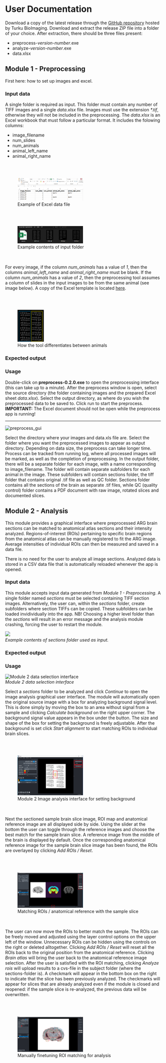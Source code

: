 # User Documentation
Download a copy of the latest release through the [GitHub repository](https://github.com/Turku-BioImaging/mouse-brain-alignment-tool/releases) hosted by Turku BioImaging. Download and extract the release ZIP file into a folder of your choice. After extraction, there should be three files present:
- preprocess-*version-number*.exe
- analyze-*version-number*.exe
- data.xlsx

## Module 1 - Preprocessing
First here: how to set up images and excel.

### Input data
A single folder is required as input. This folder must contain any number of TIFF images and a single _data.xlsx_ file. Images must use the extension _*.tif_, otherwise they will not be included in the preprocessing. The _data.xlsx_ is an Excel workbook that must follow a particular format. It includes the folowing columns: 
- image_filename
- num_slides
- num_animals
- animal_left_name
- animal_right_name

<br/><br/>
<figure>
  <img src="/assets/docs/screenshot-102249.png" alt="Example of Excel data file" style="width: 50%; height: auto;">
  <figcaption>Example of Excel data file</figcaption>
</figure>
  
<br/><br/>
<figure>
  <img src="/assets/docs/screenshot-102625.png" alt="Example contents of input folder" style="width: 50%; height: auto;">
  <figcaption>Example contents of input folder</figcaption>
</figure>
  
<br/><br/>
For every image, if the column *num_animals* has a value of _1_, then the columns *animal_left_name* and *animal_right_name* must be blank. If the column *num_animals* has a value of _2_, then the preprocessing tool assumes a column of slides in the input images to be from the same animal (see image below). A copy of the Excel template is located [here](excel_template.xlsx).

<br/><br/>
<figure>
  <img src="/assets/docs/example_dataset_layout.png" alt="How the tool differentiates between animals" style="width: 20%; height: auto;">
  <figcaption>How the tool differentiates between animals</figcaption>
</figure>

### Expected output

### Usage
Double-click on __preprocess-0.2.0.exe__ to open the preprocessing interface (this can take up to a minute). After the preprocess window is open, select the source directory (the folder containing images and the prepared Excel sheet _data.xlsx_). Select the output directory, as where do you wish the preprocessed data to be saved to. Click run to start the preprocess.  
__IMPORTANT:__ The Excel document should not be open while the preprocess app is running!

------
<img style="width: 320px; height: auto;" alt="preprocess_gui" src="https://github.com/Turku-BioImaging/mouse-brain-alignment-tool/assets/136598378/581beab6-5ac6-47db-8922-45bfb86e914a">  

Select the directory where your images and data.xls file are. Select the folder where you want the preprocessed images to appear as output directory.
Depending on data size, the preprocess can take longer time. Process can be tracked from running log, where all processed images will be marked, as well as the completion of preprocessing. 
In the output folder, there will be a separate folder for each image, with a name corresponding to image_filename. The folder will contain separate subfolders for each animal in the image. These subfolders will contain sections folder, the tiff folder that contains original .tif file as well as QC folder. Sections folder contains all the sections of the brain as separate .tif files, while QC (quality control) folder contains a PDF document with raw image, rotated slices and documented slices. 

## Module 2 - Analysis
This module provides a graphical interface where preprocessed ARG brain sections can be matched to anatomical atlas sections and their intensity analyzed. Regions-of-interest (ROIs) pertaining to specific brain regions from the anatomical atlas can be manually registered to fit the ARG image. Average intensities of individual ROIs can then be measured and saved in a data file.

There is no need for the user to analyze all image sections. Analyzed data is stored in a CSV data file that is automatically reloaded whenever the app is opened.

### Input data
This module accepts input data generated from _Module 1 - Preprocessing_. A single folder named _sections_ must be selected containing TIFF section images. Alternatively, the user can, within the _sections_ folder, create subfolders where section TIFFs can be copied. These subfolders can be loaded invidividually into the app. NB! Choosing a higher level folder than the _sections_ will result in an error message and the analysis module crashing, forcing the user to restart the module.

<img src="https://github.com/Turku-BioImaging/mouse-brain-alignment-tool/assets/11444749/4857a2c5-e56f-4fd1-8a74-22f77b1acf6b" style="width: 500px; height: auto;"></img>  
_Example contents of sections folder used as input._

### Expected output

### Usage
<img src="https://github.com/Turku-BioImaging/mouse-brain-alignment-tool/assets/11444749/d865c645-9c74-46a0-a5da-3b80c8edc463" alt="Module 2 data selection interface" style="width: 320px; height: auto;"></img>  
_Module 2 data selection interface_  

Select a _sections_ folder to be analyzed and click _Continue_ to open the image analysis graphical user interface. The module will automatically open the original source image with a box for analyzing background signal level. This is done simply by moving the box to an area without signal from a sample and clicking _Calculate background_ on the right upper corner. The background signal value appears in the box under the button. The size and shape of the box for setting the background is freely adjustable. 
After the background is set click _Start alignment_ to start matching ROIs to individual brain slices. 

<br/><br/>
<figure>
  <img src="/assets/docs/setting_background.png" alt="Module 2 Image analysis interface for setting background" style="width: 50%; height: auto;">
  <figcaption>Module 2 Image analysis interface for setting background</figcaption>
</figure>

<br/><br/>
Next the sectioned sample brain slice image, ROI map and anatomical reference image are all displayed side by side. Using the slider at the bottom the user can toggle through the reference images and choose the best match for the sample brain slice. A reference image from the middle of the brain is displayed by default. Once the corresponding anatomical reference image for the sample brain slice image has been found, the ROIs are overlayed by clicking _Add ROIs / Reset_. 

<br/><br/>
<figure>
  <img src="/assets/docs/matching_ROI.png" alt="Matching ROIs / anatomical reference with the sample slice" style="width: 50%; height: auto;">
  <figcaption>Matching ROIs / anatomical reference with the sample slice</figcaption>
</figure>

<br/><br/>
The user can now move the ROIs to better match the sample. The ROIs can be freely moved and adjusted using the layer control options on the upper left of the window. Unnecessary ROIs can be hidden using the controls on the right or deleted alltogether. Clicking _Add ROIs / Reset_ will reset all the ROIs back to the original position from the anatomical reference. Clicking _Brain atlas_ will bring the user back to the anatomical reference image selection. After the user is satisfied with the ROI matching, clicking _Analyze rois_ will upload results to a cvs-file in the subject folder (where the sections-folder is). A checkmark will appear in the bottom box on the right to indicate that the slice has been previously analyzed. The checkmarks will appear for slices that are already analyzed even if the module is closed and reopened: if the sample slice is re-analyzed, the previous data will be overwritten. 

<br/><br/>
<figure>
  <img src="/assets/docs/moving_ROI.png" alt="Manually finetuning ROI matching for analysis" style="width: 50%; height: auto;">
  <figcaption>Manually finetuning ROI matching for analysis</figcaption>
</figure>

<br/><br/>

